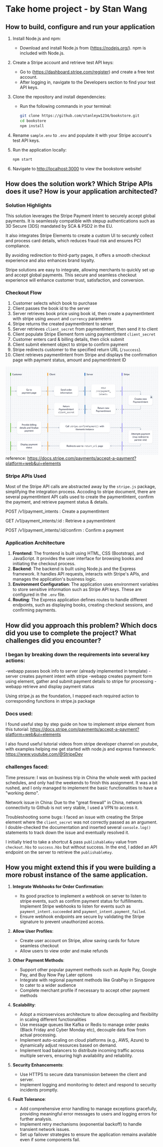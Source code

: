 # Take home project - by Stan Wang

## How to build, configure and run your application

1. Install Node.js and npm:
    - Download and install Node.js from (https://nodejs.org/). npm is included with Node.js.

2. Create a Stripe account and retrieve test API keys:
    - Go to (https://dashboard.stripe.com/register) and create a free test account.
    - After logging in, navigate to the Developers section to find your test API keys.

3. Clone the repository and install dependencies:
    - Run the following commands in your terminal:
      ```bash
      git clone https://github.com/stanleyw1234/bookstore.git
      cd bookstore
      npm install
      ```

4. Rename `sample.env` to `.env` and populate it with your Stripe account's test API keys.

5. Run the application locally:
    ```bash
    npm start
    ```

6. Navigate to [http://localhost:3000](http://localhost:3000) to view the bookstore website!


## How does the solution work? Which Stripe APIs does it use? How is your application architected?

### Solution Highlights
This solution leverages the Stripe Payment Intent to securely accept global payments. It is seamlessly compatible with stepup authentications such as 3D Secure (3DS) mandated by SCA & PSD2 in the EU.

It also integrates Stripe Elements to create a custom UI to securely collect and process card details, which reduces fraud risk and ensures PCI compliance.

By avoiding redirection to third-party pages, it offers a smooth checkout experience and also enhances brand loyalty. 

Stripe solutions are easy to integrate, allowing merchants to quickly set up and accept global payments. This secure and seamless checkout experience will enhance customer trust, satisfaction, and conversion.

### Checkout Flow
1. Customer selects which book to purchase
2. Client passes the book id to the server
3. Server retrieves book price using book id, then create a paymentIntent with stripe using `amount` and `currency` parameters 
4. Stripe returns the created paymentIntent to server
5. Server retrieves `client_secret` from paymentIntent, then send it to client
6. Client populate Stripe Element form using paymentIntent `client_secret`
7. Customer enters card & billing details, then click submit 
8. Client submit element object to stripe to confirm payment
9. Stripe redirects customer to the specified return URL (`/success`).
10. Client retrieves paymentIntent from Stripe and displays the confirmation page with payment status, amount and  paymentIntent ID

![Workflow](workflow.jpg)
reference: https://docs.stripe.com/payments/accept-a-payment?platform=web&ui=elements


### Stripe APIs Used
Most of the Stripe API calls are abstracted away by the `stripe.js` package, simplifying the integration process. Accoding to stripe document, there are several paymentIntent API calls used to create the paymentIntent, confirm the payment, and retrieve payment status & details. 

POST /v1/payment_intents                     : Create a paymentIntent

GET /v1/payment_intents/:id                  : Retrieve a paymentIntent

POST /v1/payment_intents/:id/confirm         : Confirm a payment

### Application Architecture
1. **Frontend**: The frontend is built using HTML, CSS (Bootstrap), and JavaScript. It provides the user interface for browsing books and initiating the checkout process.
2. **Backend**: The backend is built using Node.js and the Express framework. It handles API requests, interacts with Stripe's APIs, and manages the application's business logic.
3. **Environment Configuration**: The application uses environment variables to store sensitive information such as Stripe API keys. These are configured in the `.env` file.
4. **Routing**: The Express application defines routes to handle different endpoints, such as displaying books, creating checkout sessions, and confirming payments.


## How did you approach this problem? Which docs did you use to complete the project? What challenges did you encounter?

### I began by breaking down the requirements into several key actions:
-webapp passes book info to server (already implemented in template)
-server creates payment intent with stripe
-webapp creates payment form using element, gather and submit payment details to stripe for processing
-webapp retrieve and display payment status

Using stripe.js as the foundation, I mapped each required action to corresponding functions in stripe.js package


### Docs used:
I found useful step by step guide on how to implement stripe element from this tutorial:
https://docs.stripe.com/payments/accept-a-payment?platform=web&ui=elements

I also found useful tutorial videos from stripe developer channel on youtube, with examples helping me get started with node.js and express framework:
https://www.youtube.com/@StripeDev


### challenges faced:
Time pressure: I was on business trip in China the whole week with packed schedules, and only had the weekends to finish this assignment. It was a bit rushed, and I only managed to implement the basic functionalities to have a "working demo".

Network issue in China:
Due to the "great firewall" in China, network connectivity to Github is not very stable, I used a VPN to access it. 

Troubleshooting some bugs:
I faced an issue with creating the Stripe element where the `client_secret` was not correctly passed as an argument. I double-checked the documentation and inserted several `console.log()` statements to track down the issue and eventually resolved it.

I initially tried to take a shortcut & pass `publishableKey` value from `checkout.hbs` to `success.hbs` but without success. In the end, I added an API endpoint on the server to retrieve the `publishableKey`.


## How you might extend this if you were building a more robust instance of the same application.

1. **Integrate Webhooks for Order Confirmation**:
    - Its good practice to implement a webhook on server to listen to stripe events, such as confirm payment status for fulfillments. Implement Stripe webhooks to listen for events such as `payment_intent.succeeded` and `payment_intent.payment_failed`.
    - Ensure webhook endpoints are secure by validating the Stripe signature to prevent unauthorized access.

2. **Allow User Profiles**:
    - Create user account on Stripe, allow saving cards for future seamless checkout
    - Allow users to view order and make refunds

3. **Other Payment Methods**:
    - Support other popular payment methods such as Apple Pay, Google Pay, and Buy Now Pay Later options
    - Integrate with regional payment methods like GrabPay in Singapore to cater to a wider audience
    - Complete merchant profile if necessary to accept other payment methods

4. **Scalability**:
    - Adopt a microservices architecture to allow decoupling and flexibility in scaling different functionalities 
    - Use message queues like Kafka or Redis to manage order peaks (Black Friday and Cyber Monday etc), decouple data flow from actual processing.
    - Implement auto-scaling on cloud platforms (e.g., AWS, Azure) to dynamically adjust resources based on demand.
    - Implement load balancers to distribute incoming traffic across multiple servers, ensuring high availability and reliability.

5. **Security Enhancements**:
    - Use HTTPS to secure data transmission between the client and server.
    - Implement logging and monitoring to detect and respond to security incidents promptly.

6. **Fault Tolerance**:
    - Add comprehensive error handling to manage exceptions gracefully, providing meaningful error messages to users and logging errors for further analysis.
    - Implement retry mechanisms (exponential backoff) to handle transient network issues.
    - Set up failover strategies to ensure the application remains available even if some components fail.






